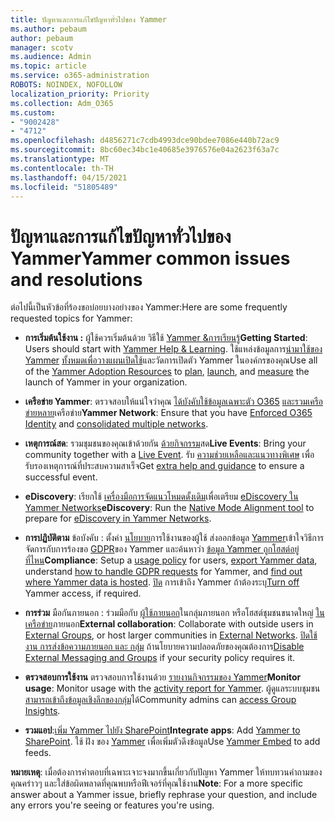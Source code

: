 ```yaml
---
title: ปัญหาและการแก้ไขปัญหาทั่วไปของ Yammer
ms.author: pebaum
author: pebaum
manager: scotv
ms.audience: Admin
ms.topic: article
ms.service: o365-administration
ROBOTS: NOINDEX, NOFOLLOW
localization_priority: Priority
ms.collection: Adm_O365
ms.custom:
- "9002428"
- "4712"
ms.openlocfilehash: d4856271c7cdb4993dce90bdee7086e440b72ac9
ms.sourcegitcommit: 8bc60ec34bc1e40685e3976576e04a2623f63a7c
ms.translationtype: MT
ms.contentlocale: th-TH
ms.lasthandoff: 04/15/2021
ms.locfileid: "51805489"
---
```

# <a name="yammer-common-issues-and-resolutions"></a><span data-ttu-id="396d8-102">ปัญหาและการแก้ไขปัญหาทั่วไปของ Yammer</span><span class="sxs-lookup"><span data-stu-id="396d8-102">Yammer common issues and resolutions</span></span>

<span data-ttu-id="396d8-103">ต่อไปนี้เป็นหัวข้อที่ร้องขอบ่อยบางอย่างของ Yammer:</span><span class="sxs-lookup"><span data-stu-id="396d8-103">Here are some frequently requested topics for Yammer:</span></span>

- <span data-ttu-id="396d8-104">**การเริ่มต้นใช้งาน :** ผู้ใช้ควรเริ่มต้นด้วย วิธีใช้ [Yammer &การเรียนรู้](https://support.office.com/yammer)</span><span class="sxs-lookup"><span data-stu-id="396d8-104">**Getting Started**: Users should start with [Yammer Help & Learning](https://support.office.com/yammer).</span></span> <span data-ttu-id="396d8-105">ใช้แหล่งข้อมูลการ[นํามาใช้ของ Yammer](https://aka.ms/yamresources) [ทั้งหมดเพื่อ](https://aka.ms/YamSuccessGuide)[วางแผน](https://aka.ms/YamLaunchPlaybook)[เปิดใช้](https://aka.ms/YamMeasureSuccesGuide)และวัดการเปิดตัว Yammer ในองค์กรของคุณ</span><span class="sxs-lookup"><span data-stu-id="396d8-105">Use all of the [Yammer Adoption Resources](https://aka.ms/yamresources) to [plan](https://aka.ms/YamSuccessGuide), [launch](https://aka.ms/YamLaunchPlaybook), and [measure](https://aka.ms/YamMeasureSuccesGuide) the launch of Yammer in your organization.</span></span> 

- <span data-ttu-id="396d8-106">**เครือข่าย Yammer**: ตรวจสอบให้แน่ใจว่าคุณ [ได้บังคับใช้ข้อมูลเฉพาะตัว O365](https://docs.microsoft.com/yammer/configure-your-yammer-network/enforce-office-365-identity) [และรวมเครือข่ายหลาย](https://docs.microsoft.com/yammer/configure-your-yammer-network/consolidate-multiple-yammer-networks)เครือข่าย</span><span class="sxs-lookup"><span data-stu-id="396d8-106">**Yammer Network**: Ensure that you have [Enforced O365 Identity](https://docs.microsoft.com/yammer/configure-your-yammer-network/enforce-office-365-identity) and [consolidated multiple networks](https://docs.microsoft.com/yammer/configure-your-yammer-network/consolidate-multiple-yammer-networks).</span></span> 

- <span data-ttu-id="396d8-107">**เหตุการณ์สด**: รวมชุมชนของคุณเข้าด้วยกัน [ด้วยกิจกรรม](https://docs.microsoft.com/yammer/manage-yammer-groups/yammer-live-events)สด</span><span class="sxs-lookup"><span data-stu-id="396d8-107">**Live Events**: Bring your community together with a [Live Event](https://docs.microsoft.com/yammer/manage-yammer-groups/yammer-live-events).</span></span> <span data-ttu-id="396d8-108">รับ [ความช่วยเหลือและแนวทางพิเศษ](https://resources.techcommunity.microsoft.com/live-events/assistance/) เพื่อรับรองเหตุการณ์ที่ประสบความสาเร็จ</span><span class="sxs-lookup"><span data-stu-id="396d8-108">Get [extra help and guidance](https://resources.techcommunity.microsoft.com/live-events/assistance/) to ensure a successful event.</span></span> 

- <span data-ttu-id="396d8-109">**eDiscovery**: เรียกใช้ [เครื่องมือการจัดแนวโหมดดั้งเดิม](https://docs.microsoft.com/yammer/configure-your-yammer-network/overview-native-mode)เพื่อเตรียม [eDiscovery ใน Yammer Networks](https://docs.microsoft.com/yammer/manage-security-and-compliance/overview-of-ediscovery)</span><span class="sxs-lookup"><span data-stu-id="396d8-109">**eDiscovery**: Run the [Native Mode Alignment tool](https://docs.microsoft.com/yammer/configure-your-yammer-network/overview-native-mode) to prepare for [eDiscovery in Yammer Networks](https://docs.microsoft.com/yammer/manage-security-and-compliance/overview-of-ediscovery).</span></span> 

- <span data-ttu-id="396d8-110">**การปฏิบัติตาม** ข้อบังคับ : ตั้งค่า [นโยบาย](https://docs.microsoft.com/yammer/manage-security-and-compliance/set-up-a-usage-policy)การใช้งานของผู้ใช้ ส่งออกข้อมูล [Yammer](https://docs.microsoft.com/yammer/manage-security-and-compliance/export-yammer-enterprise-data)เข้าใจวิธีการจัดการกับการร้องขอ [GDPR](https://docs.microsoft.com/yammer/manage-security-and-compliance/gdpr-requests-in-yammer-enterprise)ของ Yammer และค้นหาว่า [ข้อมูล Yammer ถูกโฮสต์อยู่ที่ไหน](https://docs.microsoft.com/yammer/manage-security-and-compliance/data-residency)</span><span class="sxs-lookup"><span data-stu-id="396d8-110">**Compliance**: Setup a [usage policy](https://docs.microsoft.com/yammer/manage-security-and-compliance/set-up-a-usage-policy) for users, [export Yammer data](https://docs.microsoft.com/yammer/manage-security-and-compliance/export-yammer-enterprise-data), understand [how to handle GDPR requests](https://docs.microsoft.com/yammer/manage-security-and-compliance/gdpr-requests-in-yammer-enterprise) for Yammer, and [find out where Yammer data is hosted](https://docs.microsoft.com/yammer/manage-security-and-compliance/data-residency).</span></span> <span data-ttu-id="396d8-111">[ปิด](https://docs.microsoft.com/yammer/manage-yammer-users/turn-off-user-access) การเข้าถึง Yammer ถ้าต้องระบุ</span><span class="sxs-lookup"><span data-stu-id="396d8-111">[Turn off](https://docs.microsoft.com/yammer/manage-yammer-users/turn-off-user-access) Yammer access, if required.</span></span>

- <span data-ttu-id="396d8-112">**การร่วม** มือกันภายนอก : ร่วมมือกับ [ผู้ใช้ภายนอก](https://docs.microsoft.com/yammer/work-with-external-users/create-and-manage-external-groups)ในกลุ่มภายนอก หรือโฮสต์ชุมชนขนาดใหญ่ [ในเครือข่าย](https://docs.microsoft.com/yammer/work-with-external-users/create-and-manage-an-external-network)ภายนอก</span><span class="sxs-lookup"><span data-stu-id="396d8-112">**External collaboration**: Collaborate with outside users in [External Groups](https://docs.microsoft.com/yammer/work-with-external-users/create-and-manage-external-groups), or host larger communities in [External Networks](https://docs.microsoft.com/yammer/work-with-external-users/create-and-manage-an-external-network).</span></span> <span data-ttu-id="396d8-113">[ปิดใช้งาน การส่งข้อความภายนอก และ กลุ่ม](https://docs.microsoft.com/yammer/work-with-external-users/disable-external-messaging) ถ้านโยบายความปลอดภัยของคุณต้องการ</span><span class="sxs-lookup"><span data-stu-id="396d8-113">[Disable External Messaging and Groups](https://docs.microsoft.com/yammer/work-with-external-users/disable-external-messaging) if your security policy requires it.</span></span>

- <span data-ttu-id="396d8-114">**ตรวจสอบการใช้งาน** ตรวจสอบการใช้งานด้วย [รายงานกิจกรรมของ Yammer](https://docs.microsoft.com/microsoft-365/admin/activity-reports/yammer-activity-report)</span><span class="sxs-lookup"><span data-stu-id="396d8-114">**Monitor usage**: Monitor usage with the [activity report for Yammer](https://docs.microsoft.com/microsoft-365/admin/activity-reports/yammer-activity-report).</span></span> <span data-ttu-id="396d8-115">ผู้ดูแลระบบชุมชน [สามารถเข้าถึงข้อมูลเชิงลึกของกลุ่ม](https://support.office.com/article/view-group-insights-in-yammer-73f9fa6d-d442-4f25-9194-d5317c9328ab)ได้</span><span class="sxs-lookup"><span data-stu-id="396d8-115">Community admins can [access Group Insights](https://support.office.com/article/view-group-insights-in-yammer-73f9fa6d-d442-4f25-9194-d5317c9328ab).</span></span>

- <span data-ttu-id="396d8-116">**รวมแอป**:[เพิ่ม Yammer ไปยัง SharePoint](https://docs.microsoft.com/yammer/integrate-yammer-with-other-apps/embed-a-feed-into-a-sharepoint-site)</span><span class="sxs-lookup"><span data-stu-id="396d8-116">**Integrate apps**: Add [Yammer to SharePoint](https://docs.microsoft.com/yammer/integrate-yammer-with-other-apps/embed-a-feed-into-a-sharepoint-site).</span></span> <span data-ttu-id="396d8-117">ใช้ ฝัง ของ [Yammer](https://developer.yammer.com/docs/embed) เพื่อเพิ่มตัวดึงข้อมูล</span><span class="sxs-lookup"><span data-stu-id="396d8-117">Use [Yammer Embed](https://developer.yammer.com/docs/embed) to add feeds.</span></span> 

<span data-ttu-id="396d8-118">**หมายเหตุ**: เมื่อต้องการคําตอบที่เฉพาะเจาะจงมากขึ้นเกี่ยวกับปัญหา Yammer ให้ทบทวนคําถามของคุณคร่าวๆ และใส่ข้อผิดพลาดที่คุณพบหรือฟีเจอร์ที่คุณใช้งาน</span><span class="sxs-lookup"><span data-stu-id="396d8-118">**Note**: For a more specific answer about a Yammer issue, briefly rephrase your question, and include any errors you're seeing or features you're using.</span></span>

